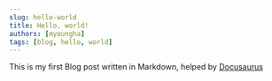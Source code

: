 ```yaml
---
slug: hello-world
title: Hello, world!
authors: [myoungha]
tags: [blog, hello, world]
---
```


This is my first Blog post written in Markdown, helped by [Docusaurus](https://docusaurus.io/)